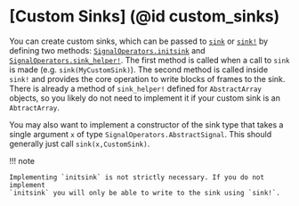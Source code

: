 # [Custom Sinks] (@id custom_sinks)

You can create custom sinks, which can be passed to [`sink`](@ref) or
[`sink!`](@ref) by defining two methods: [`SignalOperators.initsink`](@ref)
and [`SignalOperators.sink_helper!`](@ref). The first method is called when a
call to `sink` is made (e.g. `sink(MyCustomSink)`). The second method is
called inside `sink!` and provides the core operation to write blocks of
frames to the sink. There is already a method of `sink_helper!` defined for
`AbstractArray` objects, so you likely do not need to implement it if your
custom sink is an `AbtractArray`.

You may also want to implement a constructor of the sink type that takes a
single argument `x` of type `SignalOperators.AbstractSignal`. This should
generally just call `sink(x,CustomSink)`.

!!! note

    Implementing `initsink` is not strictly necessary. If you do not implement
    `initsink` you will only be able to write to the sink using `sink!`.
